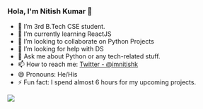### Hola, I'm Nitish Kumar 👋



- 🔭 I’m 3rd B.Tech CSE student.
- 🌱 I’m currently learning ReactJS
- 👯 I’m looking to collaborate on Python Projects
- 🤔 I’m looking for help with DS
- 💬 Ask me about Python or any tech-related stuff.
- 📫 How to reach me: [Twitter - @imnitishk](https://twitter.com/imnitishk)
- 😄 Pronouns: He/His
- ⚡ Fun fact: I spend almost 6 hours for my upcoming projects.

<img src="https://github-readme-stats.vercel.app/api?username=nitishkumarrao&&show_icons=true&title_color=ffffff&icon_color=bb2acf&text_color=daf7dc&bg_color=151515">
